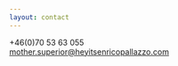 ```yaml
---
layout: contact
---
```

+46(0)70 53 63 055<br>
<a href="mailto:mother.superior@heyitsenricopallazzo.com" title="email">mother.superior@heyitsenricopallazzo.com</a>
<!-- <ul>
	<li><a href="http://www.kannibalin.se" title="Home"><div>HOME</div><img src="/static/contact/home.png" alt="Home"></a></li>
	<li><a href="https://www.facebook.com/malin.sundelin.16" title="Facebook"><div>FACEBOOK</div><img src="/static/contact/facebook.png" alt="Facebook"></a></li>
	<li><a href="http://se.linkedin.com/pub/malin-sundelin/69/633/3b2" title="linkedin"><div>LINKEDIN</div><img src="/static/contact/linkedin.png" alt="linkedin"></a></li>
	<li><a href="mailto:mother.superior@heyitsenricopallazzo.com" title="email"><div>EMAIL</div><img src="/static/contact/email.png" alt="email"></a></li>
	<li><a href="http://twitter.com/kannibalin" title="twitter"><div>TWITTER</div><img src="/static/contact/twitter.png" alt="twitter"></a></li>
	<li><a href="http://kannibalin.tumblr.com" title="tumblr"><div>TUMBLR</div><img src="/static/contact/tumblr.png" alt="tumblr"></a></li>
	<li><a href="tel:0705363055" title="phone"><div>PHONE</div><img src="/static/contact/phone.png" alt="phone"></a></li>
	<li><a href="http://instagram.com/kannibalin" title="instagram"><div>INSTAGRAM</div><img src="/static/contact/instagram.png" alt="instagram"></a></li>
	<li><a href="/contact/address.html" title="write"><div>WRITE</div><img src="/static/contact/write.png" alt="write"></a></li>
</ul>
 -->